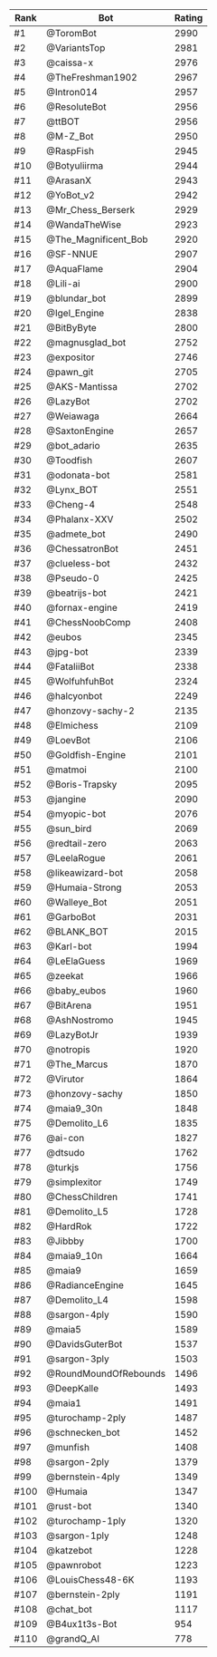 Rank|Bot|Rating
---|---|---
#1|@ToromBot|2990
#2|@VariantsTop|2981
#3|@caissa-x|2976
#4|@TheFreshman1902|2967
#5|@Intron014|2957
#6|@ResoluteBot|2956
#7|@ttBOT|2956
#8|@M-Z_Bot|2950
#9|@RaspFish|2945
#10|@Botyuliirma|2944
#11|@ArasanX|2943
#12|@YoBot_v2|2942
#13|@Mr_Chess_Berserk|2929
#14|@WandaTheWise|2923
#15|@The_Magnificent_Bob|2920
#16|@SF-NNUE|2907
#17|@AquaFlame|2904
#18|@Lili-ai|2900
#19|@blundar_bot|2899
#20|@Igel_Engine|2838
#21|@BitByByte|2800
#22|@magnusglad_bot|2752
#23|@expositor|2746
#24|@pawn_git|2705
#25|@AKS-Mantissa|2702
#26|@LazyBot|2702
#27|@Weiawaga|2664
#28|@SaxtonEngine|2657
#29|@bot_adario|2635
#30|@Toodfish|2607
#31|@odonata-bot|2581
#32|@Lynx_BOT|2551
#33|@Cheng-4|2548
#34|@Phalanx-XXV|2502
#35|@admete_bot|2490
#36|@ChessatronBot|2451
#37|@clueless-bot|2432
#38|@Pseudo-0|2425
#39|@beatrijs-bot|2421
#40|@fornax-engine|2419
#41|@ChessNoobComp|2408
#42|@eubos|2345
#43|@jpg-bot|2339
#44|@FataliiBot|2338
#45|@WolfuhfuhBot|2324
#46|@halcyonbot|2249
#47|@honzovy-sachy-2|2135
#48|@Elmichess|2109
#49|@LoevBot|2106
#50|@Goldfish-Engine|2101
#51|@matmoi|2100
#52|@Boris-Trapsky|2095
#53|@jangine|2090
#54|@myopic-bot|2076
#55|@sun_bird|2069
#56|@redtail-zero|2063
#57|@LeelaRogue|2061
#58|@likeawizard-bot|2058
#59|@Humaia-Strong|2053
#60|@Walleye_Bot|2051
#61|@GarboBot|2031
#62|@BLANK_BOT|2015
#63|@Karl-bot|1994
#64|@LeElaGuess|1969
#65|@zeekat|1966
#66|@baby_eubos|1960
#67|@BitArena|1951
#68|@AshNostromo|1945
#69|@LazyBotJr|1939
#70|@notropis|1920
#71|@The_Marcus|1870
#72|@Virutor|1864
#73|@honzovy-sachy|1850
#74|@maia9_30n|1848
#75|@Demolito_L6|1835
#76|@ai-con|1827
#77|@dtsudo|1762
#78|@turkjs|1756
#79|@simplexitor|1749
#80|@ChessChildren|1741
#81|@Demolito_L5|1728
#82|@HardRok|1722
#83|@Jibbby|1700
#84|@maia9_10n|1664
#85|@maia9|1659
#86|@RadianceEngine|1645
#87|@Demolito_L4|1598
#88|@sargon-4ply|1590
#89|@maia5|1589
#90|@DavidsGuterBot|1537
#91|@sargon-3ply|1503
#92|@RoundMoundOfRebounds|1496
#93|@DeepKalle|1493
#94|@maia1|1491
#95|@turochamp-2ply|1487
#96|@schnecken_bot|1452
#97|@munfish|1408
#98|@sargon-2ply|1379
#99|@bernstein-4ply|1349
#100|@Humaia|1347
#101|@rust-bot|1340
#102|@turochamp-1ply|1320
#103|@sargon-1ply|1248
#104|@katzebot|1228
#105|@pawnrobot|1223
#106|@LouisChess48-6K|1193
#107|@bernstein-2ply|1191
#108|@chat_bot|1117
#109|@B4ux1t3s-Bot|954
#110|@grandQ_AI|778
